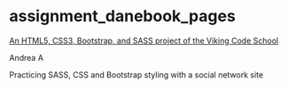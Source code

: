 # assignment_danebook_pages

[An HTML5, CSS3, Bootstrap, and SASS project of the Viking Code School](http://www.vikingcodeschool.com)

Andrea A

Practicing SASS, CSS and Bootstrap styling with a social network site
